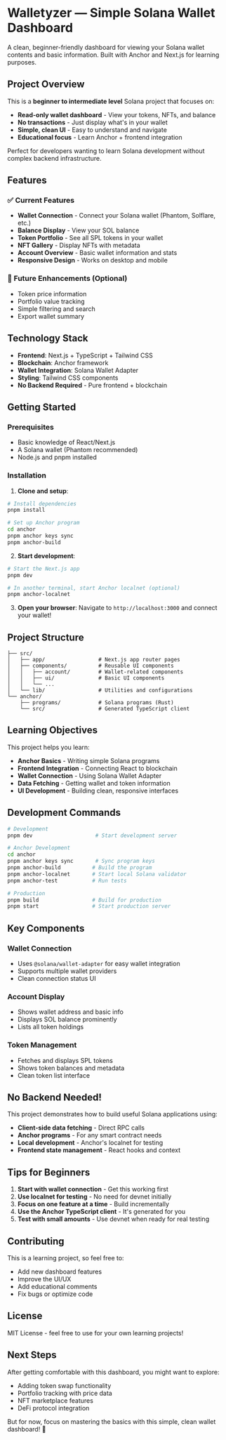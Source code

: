 # Walletyzer — Simple Solana Wallet Dashboard

A clean, beginner-friendly dashboard for viewing your Solana wallet contents and basic information. Built with Anchor and Next.js for learning purposes.

## Project Overview

This is a **beginner to intermediate level** Solana project that focuses on:
- **Read-only wallet dashboard** - View your tokens, NFTs, and balance
- **No transactions** - Just display what's in your wallet
- **Simple, clean UI** - Easy to understand and navigate
- **Educational focus** - Learn Anchor + frontend integration

Perfect for developers wanting to learn Solana development without complex backend infrastructure.

## Features

### ✅ Current Features
- **Wallet Connection** - Connect your Solana wallet (Phantom, Solflare, etc.)
- **Balance Display** - View your SOL balance
- **Token Portfolio** - See all SPL tokens in your wallet
- **NFT Gallery** - Display NFTs with metadata
- **Account Overview** - Basic wallet information and stats
- **Responsive Design** - Works on desktop and mobile

### 🚀 Future Enhancements (Optional)
- Token price information
- Portfolio value tracking
- Simple filtering and search
- Export wallet summary

## Technology Stack

- **Frontend**: Next.js + TypeScript + Tailwind CSS
- **Blockchain**: Anchor framework
- **Wallet Integration**: Solana Wallet Adapter
- **Styling**: Tailwind CSS components
- **No Backend Required** - Pure frontend + blockchain

## Getting Started

### Prerequisites
- Basic knowledge of React/Next.js
- A Solana wallet (Phantom recommended)
- Node.js and pnpm installed

### Installation

1. **Clone and setup**:
```bash
# Install dependencies
pnpm install

# Set up Anchor program
cd anchor
pnpm anchor keys sync
pnpm anchor-build
```

2. **Start development**:
```bash
# Start the Next.js app
pnpm dev

# In another terminal, start Anchor localnet (optional)
pnpm anchor-localnet
```

3. **Open your browser**:
Navigate to `http://localhost:3000` and connect your wallet!

## Project Structure

```
├── src/
│   ├── app/                 # Next.js app router pages
│   ├── components/          # Reusable UI components
│   │   ├── account/         # Wallet-related components
│   │   ├── ui/              # Basic UI components
│   │   └── ...
│   └── lib/                 # Utilities and configurations
└── anchor/
    ├── programs/            # Solana programs (Rust)
    └── src/                 # Generated TypeScript client
```

## Learning Objectives

This project helps you learn:
- **Anchor Basics** - Writing simple Solana programs
- **Frontend Integration** - Connecting React to blockchain
- **Wallet Connection** - Using Solana Wallet Adapter
- **Data Fetching** - Getting wallet and token information
- **UI Development** - Building clean, responsive interfaces

## Development Commands

```bash
# Development
pnpm dev                    # Start development server

# Anchor Development
cd anchor
pnpm anchor keys sync       # Sync program keys
pnpm anchor-build          # Build the program
pnpm anchor-localnet       # Start local Solana validator
pnpm anchor-test           # Run tests

# Production
pnpm build                 # Build for production
pnpm start                 # Start production server
```

## Key Components

### Wallet Connection
- Uses `@solana/wallet-adapter` for easy wallet integration
- Supports multiple wallet providers
- Clean connection status UI

### Account Display
- Shows wallet address and basic info
- Displays SOL balance prominently
- Lists all token holdings

### Token Management
- Fetches and displays SPL tokens
- Shows token balances and metadata
- Clean token list interface

## No Backend Needed!

This project demonstrates how to build useful Solana applications using:
- **Client-side data fetching** - Direct RPC calls
- **Anchor programs** - For any smart contract needs
- **Local development** - Anchor's localnet for testing
- **Frontend state management** - React hooks and context

## Tips for Beginners

1. **Start with wallet connection** - Get this working first
2. **Use localnet for testing** - No need for devnet initially
3. **Focus on one feature at a time** - Build incrementally
4. **Use the Anchor TypeScript client** - It's generated for you
5. **Test with small amounts** - Use devnet when ready for real testing

## Contributing

This is a learning project, so feel free to:
- Add new dashboard features
- Improve the UI/UX
- Add educational comments
- Fix bugs or optimize code

## License

MIT License - feel free to use for your own learning projects!

## Next Steps

After getting comfortable with this dashboard, you might want to explore:
- Adding token swap functionality
- Portfolio tracking with price data
- NFT marketplace features
- DeFi protocol integration

But for now, focus on mastering the basics with this simple, clean wallet dashboard! 🚀
